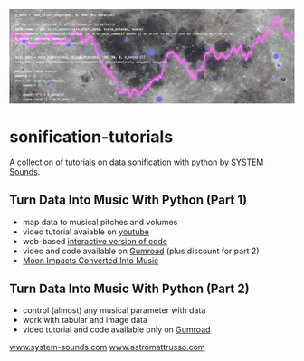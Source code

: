 ![Image of Moon surface with data overlaid](figures/moon_data_code.jpg?raw=true)

# sonification-tutorials

A collection of tutorials on data sonification with python by [SYSTEM Sounds](https://www.system-sounds.com/).

## Turn Data Into Music With Python (Part 1)
- map data to musical pitches and volumes
- video tutorial avaiable on [youtube](https://www.youtube.com/watch?v=YgLvfLxVWvU)
- web-based [interactive version of code](https://bit.ly/3KsYTmz)
- video and code available on [Gumroad](https://astromattrusso.gumroad.com/l/data2music-part1) (plus discount for part 2)
- [Moon Impacts Converted Into Music](https://www.youtube.com/watch?v=ANYxkwvb8pc)


## Turn Data Into Music With Python (Part 2)
- control (almost) any musical parameter with data
- work with tabular and image data
- video tutorial and code available only on [Gumroad](https://astromattrusso.gumroad.com/l/data2music-part2)

www.system-sounds.com
www.astromattrusso.com
